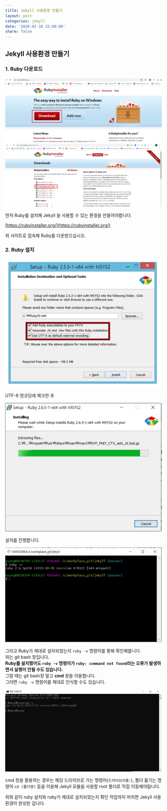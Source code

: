 ```yaml
---
title: Jekyll 사용환경 만들기
layout: post
categories: jekyll
date: '2020-02-10 22:00:00'
share: false
---
```


## Jekyll 사용환경 만들기


### 1. Ruby 다운로드



![이미지](/assets/img/img00.jpg)
![이미지](/assets/img/img01.jpg)



먼저 Ruby를 설치해 Jekyll 을 사용할 수 있는 환경을 만들어야합니다.

[https://rubyinstaller.org/](https://rubyinstaller.org/)

위 사이트로 접속해 Ruby를 다운받으십시오.


### 2. Ruby 설치

![이미지](/assets/img/img02.jpg)


UTF-8 엔코딩에 체크한 후

![이미지](/assets/img/img03.jpg)

설치를 진행합니다.

![이미지](/assets/img/img04.jpg)


그리고 Ruby가 제대로 설치되었는지 `ruby -v` 명령어를 통해 확인해봅니다.  
위는 git bash 창입니다.   
**Ruby를 설치했어도 `ruby -v` 명령어가 `ruby: command not found`라는 오류가 발생하면서 실행이 안될 수도 있습니다.**  
그럴 때는 git bash창 말고 **cmd** 창을 이용합니다.  
그러면 `ruby -v` 명령어를 제대로 인식할 수도 있습니다.

![이미지](/assets/img/img04-0.jpg)


cmd 창을 활용하는 경우는 해당 드라이브로 가는 명령어(`드라이브이름:`), 폴더 옮기는 명령어 `cd (폴더명)` 등을 이용해 Jekyll 모듈을 사용할 root 폴더로 직접 이동해야됩니다.

위와 같이 ruby 설치와 ruby가 제대로 설치되었는지 확인 작업까지 마치면 Jekyll 사용환경이 완성된 겁니다.